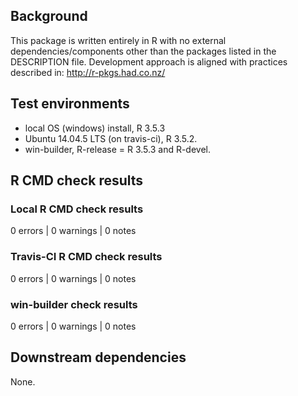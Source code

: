 
## Background

This package is written entirely in R with no external dependencies/components other than the packages listed in the DESCRIPTION file.
Development approach is aligned with practices described in:
http://r-pkgs.had.co.nz/

## Test environments

* local OS (windows) install, R 3.5.3
* Ubuntu 14.04.5 LTS (on travis-ci), R 3.5.2.
* win-builder, R-release = R 3.5.3 and R-devel.

## R CMD check results

### Local R CMD check results

0 errors | 0 warnings | 0 notes

### Travis-CI R CMD check results

0 errors | 0 warnings | 0 notes

### win-builder check results

0 errors | 0 warnings | 0 notes

## Downstream dependencies

None.
